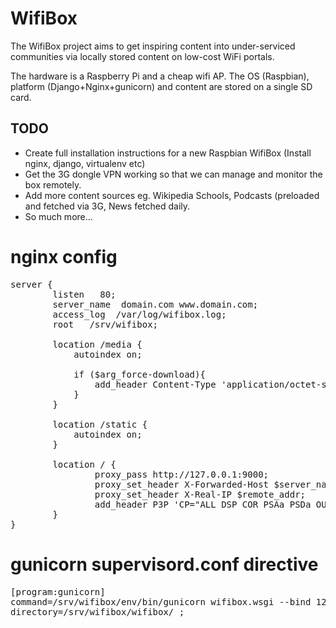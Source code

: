 WifiBox
=======

The WifiBox project aims to get inspiring content into under-serviced communities via locally stored content on low-cost WiFi portals.

The hardware is a Raspberry Pi and a cheap wifi AP. The OS (Raspbian), platform (Django+Nginx+gunicorn) and content are stored on a single SD card. 


TODO
---
* Create full installation instructions for a new Raspbian WifiBox (Install nginx, django, virtualenv etc)
* Get the 3G dongle VPN working so that we can manage and monitor the box remotely.
* Add more content sources eg. Wikipedia Schools, Podcasts (preloaded and fetched via 3G, News fetched daily.
* So much more...


nginx config
============
<pre>
server {
        listen   80;
        server_name  domain.com www.domain.com;
        access_log  /var/log/wifibox.log;
        root   /srv/wifibox;

        location /media {
            autoindex on;

            if ($arg_force-download){
                add_header Content-Type 'application/octet-stream';
            }
        }

        location /static {
            autoindex on;
        }

        location / {
                proxy_pass http://127.0.0.1:9000;
                proxy_set_header X-Forwarded-Host $server_name;
                proxy_set_header X-Real-IP $remote_addr;
                add_header P3P 'CP="ALL DSP COR PSAa PSDa OUR NOR ONL UNI COM NAV"';
        }
}
</pre>

gunicorn supervisord.conf directive
=======
<pre>
[program:gunicorn]
command=/srv/wifibox/env/bin/gunicorn wifibox.wsgi --bind 127.0.0.1:9000 --pid /tmp/gunicorn.pid ;
directory=/srv/wifibox/wifibox/ ;
</pre>

